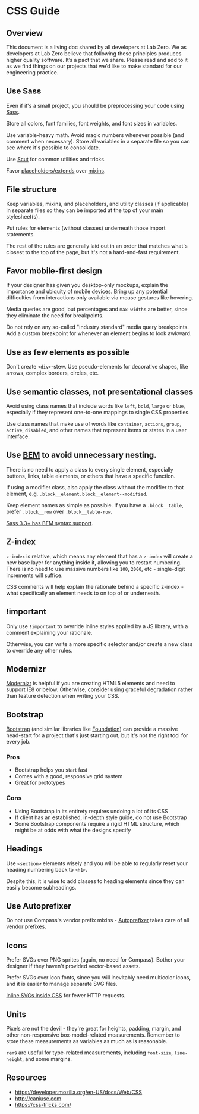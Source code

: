 # CSS Guide

## Overview
This document is a living doc shared by all developers at Lab Zero.  We as developers at Lab Zero believe that following these principles produces higher quality software.  It’s a pact that we share.  Please read and add to it as we find things on our projects that we’d like to make standard for our engineering practice.

## Use Sass
Even if it's a small project, you should be preprocessing your code using [Sass](http://sass-lang.com/).

Store all colors, font families, font weights, and font sizes in variables.

Use variable-heavy math. Avoid magic numbers whenever possible (and comment when necessary). Store all variables in a separate file so you can see where it's possible to consolidate.

Use [Scut](https://davidtheclark.github.io/scut/) for common utilities and tricks.

Favor [placeholders/extends](http://sass-lang.com/documentation/file.SASS_REFERENCE.html#placeholders) over [mixins](http://sass-lang.com/documentation/file.SASS_REFERENCE.html#mixins).

## File structure
Keep variables, mixins, and placeholders, and utility classes (if applicable) in separate files so they can be imported at the top of your main stylesheet(s).

Put rules for elements (without classes) underneath those import statements.

The rest of the rules are generally laid out in an order that matches what's closest to the top of the page, but it's not a hard-and-fast requirement.

## Favor mobile-first design

If your designer has given you desktop-only mockups, explain the importance and ubiquity of mobile devices. Bring up any potential difficulties from interactions only available via mouse gestures like hovering.

Media queries are good, but percentages and `max-width`s are better, since they eliminate the need for breakpoints.

Do not rely on any so-called "industry standard" media query breakpoints. Add a custom breakpoint for whenever an element begins to look awkward.

## Use as few elements as possible

Don't create `<div>`-stew. Use pseudo-elements for decorative shapes, like arrows, complex borders, circles, etc.

## Use semantic classes, not presentational classes

Avoid using class names that include words like `left`, `bold`, `large` or `blue`, especially if they represent one-to-one mappings to single CSS properties.

Use class names that make use of words like `container`, `actions`, `group`, `active`, `disabled`, and other names that represent items or states in a user interface.

## Use [BEM](https://css-tricks.com/bem-101/) to avoid unnecessary nesting.
There is no need to apply a class to every single element, especially buttons, links, table elements, or others that have a specific function.

If using a modifier class, also apply the class without the modifier to that element, e.g. `.block__element.block__element--modified`.

Keep element names as simple as possible. If you have a `.block__table`, prefer `.block__row` over `.block__table-row`.

[Sass 3.3+ has BEM syntax support](http://visuellegedanken.de/2014-03-29/using-bem-syntax-with-sass-3-3/).

## Z-index
`z-index` is relative, which means any element that has a `z-index` will create a new base layer for anything inside it, allowing you to restart numbering. There is no need to use massive numbers like `100`, `2000`, etc - single-digit increments will suffice.

CSS comments will help explain the rationale behind a specific z-index - what specifically an element needs to on top of or underneath.

## !important
Only use `!important` to override inline styles applied by a JS library, with a comment explaining your rationale.

Otherwise, you can write a more specific selector and/or create a new class to override any other rules.

## Modernizr

[Modernizr](https://modernizr.com/) is helpful if you are creating HTML5 elements and need to support IE8 or below. Otherwise, consider using graceful degradation rather than feature detection when writing your CSS.

## Bootstrap
[Bootstrap](http://getbootstrap.com/) (and similar libraries like [Foundation](http://foundation.zurb.com/)) can provide a massive head-start for a project that's just starting out, but it's not the right tool for every job. 

### Pros
- Bootstrap helps you start fast
- Comes with a good, responsive grid system
- Great for prototypes

### Cons
- Using Bootstrap in its entirety requires undoing a lot of its CSS
- If client has an established, in-depth style guide, do not use Bootstrap
- Some Bootstrap components require a rigid HTML structure, which might be at odds with what the designs specify

## Headings
Use `<section>` elements wisely and you will be able to regularly reset your heading numbering back to `<h1>`.

Despite this, it is wise to add classes to heading elements since they can easily become subheadings.

## Use Autoprefixer
Do not use Compass's vendor prefix mixins - [Autoprefixer](https://github.com/postcss/autoprefixer) takes care of all vendor prefixes.

## Icons
Prefer SVGs over PNG sprites (again, no need for Compass). Bother your designer if they haven't provided vector-based assets.

Prefer SVGs over icon fonts, since you will inevitably need multicolor icons, and it is easier to manage separate SVG files.

[Inline SVGs inside CSS](https://github.com/franzheidl/sass-inline-svg) for fewer HTTP requests.

## Units
Pixels are not the devil - they're great for heights, padding, margin, and other non-responsive box-model-related measurements. Remember to store these measurements as variables as much as is reasonable.

`rem`s are useful for type-related measurements, including `font-size`, `line-height`, and some margins.

## Resources
- https://developer.mozilla.org/en-US/docs/Web/CSS
- http://caniuse.com
- https://css-tricks.com/
